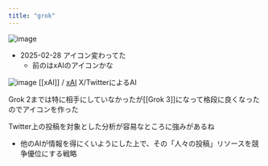 ```yaml
---
title: "grok"
---
```


![image](https://gyazo.com/1d6931f8a2d02d6ee44a7f0a8d4a5f31/thumb/1000)
- 2025-02-28 アイコン変わってた
    - 前のはxAIのアイコンかな

![image](https://gyazo.com/ae988d7eb330e150e3cf5ddcf010e5bf/thumb/1000)
[[xAI]] / [xAI](https://x.ai/)
X/TwitterによるAI

Grok 2までは特に相手にしていなかったが[[Grok 3]]になって格段に良くなったのでアイコンを作った

Twitter上の投稿を対象とした分析が容易なところに強みがあるね
- 他のAIが情報を得にくいようにした上で、その「人々の投稿」リソースを競争優位にする戦略
